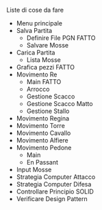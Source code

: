 Liste di cose da fare

- Menu principale
- Salva Partita
  - Definire File PGN FATTO
  - Salvare Mosse
- Carica Partita
  - Lista Mosse
- Grafica pezzi FATTO
- Movimento Re
  - Main FATTO
  - Arrocco
  - Gestione Scacco
  - Gestione Scacco Matto
  - Gestione Stallo
- Movimento Regina
- Movimento Torre
- Movimento Cavallo
- Movimento Alfiere
- Movimento Pedone
  - Main
  - En Passant
- Input Mosse
- Strategia Computer Attacco
- Strategia Computer Difesa
- Controllare Principio SOLID
- Verificare Design Pattern



